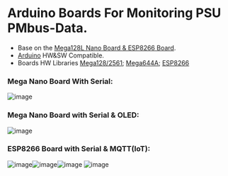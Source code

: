 # Arduino Boards For Monitoring PSU PMbus-Data.  

 * Base on the [Mega128L Nano Board & ESP8266 Board](https://github.com/Dafeng1980/AtmegaBoards).
 * [Arduino](https://www.arduino.cc/en/software) HW&SW Compatible. 
 * Boards HW Libraries [Mega128/2561](https://github.com/MCUdude/MegaCore); [Mega644A](https://github.com/MCUdude/MightyCore); [ESP8266](https://github.com/esp8266/Arduino)  <br/> 
 ### Mega Nano Board With Serial: <br/>
 
![image](https://github.com/Dafeng1980/PowerPMbusTools/raw/master/doc/crps.JPG)  <br/>

### Mega Nano Board with Serial & OLED:  <br/>

![image](https://github.com/Dafeng1980/PowerPMbusTools/raw/master/doc/pmdisplay.PNG)  <br/> 

### ESP8266 Board with Serial & MQTT(IoT):  <br/>

![image](https://github.com/Dafeng1980/PowerPMbusTools/raw/master/doc/esp-01s.jpg)![image](https://github.com/Dafeng1980/PowerPMbusTools/raw/master/doc/esp-12F.jpg)![image](https://github.com/Dafeng1980/PowerPMbusTools/raw/master/doc/ESP8266hekr.png) ![image](https://github.com/Dafeng1980/PowerPMbusTools/raw/master/doc/ESP8266hekrb.jpg)

